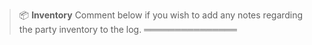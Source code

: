 > :package: **Inventory** Comment below if you wish to add any notes regarding the party inventory to the log.
═══════════════